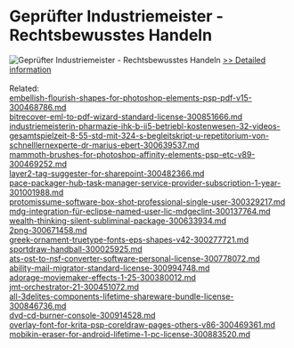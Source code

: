 # Geprüfter Industriemeister - Rechtsbewusstes Handeln
![Geprüfter Industriemeister - Rechtsbewusstes Handeln](https://mycommerce.akamaized.net/api/pimages/P300549836/BIG/300549836.JPG)
[>> Detailed information](https://secure.shareit.com/shareit/product.html?productid=300549836&affiliateid=200057808)<br/><br/>Related:
<br />[embellish-flourish-shapes-for-photoshop-elements-psp-pdf-v15-300468786.md](https://github.com/downloadplanet/downloadplanet/blob/main/embellish-flourish-shapes-for-photoshop-elements-psp-pdf-v15-300468786.md)<br />[bitrecover-eml-to-pdf-wizard-standard-license-300851666.md](https://github.com/downloadplanet/downloadplanet/blob/main/bitrecover-eml-to-pdf-wizard-standard-license-300851666.md)<br />[industriemeisterin-pharmazie-ihk-b-ii5-betriebl-kostenwesen-32-videos-gesamtspielzeit-8-55-std-mit-324-s-begleitskript-u-repetitorium-von-schnelllernexperte-dr-marius-ebert-300639537.md](https://github.com/downloadplanet/downloadplanet/blob/main/industriemeisterin-pharmazie-ihk-b-ii5-betriebl-kostenwesen-32-videos-gesamtspielzeit-8-55-std-mit-324-s-begleitskript-u-repetitorium-von-schnelllernexperte-dr-marius-ebert-300639537.md)<br />[mammoth-brushes-for-photoshop-affinity-elements-psp-etc-v89-300469252.md](https://github.com/downloadplanet/downloadplanet/blob/main/mammoth-brushes-for-photoshop-affinity-elements-psp-etc-v89-300469252.md)<br />[layer2-tag-suggester-for-sharepoint-300482366.md](https://github.com/downloadplanet/downloadplanet/blob/main/layer2-tag-suggester-for-sharepoint-300482366.md)<br />[pace-packager-hub-task-manager-service-provider-subscription-1-year-301001988.md](https://github.com/downloadplanet/downloadplanet/blob/main/pace-packager-hub-task-manager-service-provider-subscription-1-year-301001988.md)<br />[protomissume-software-box-shot-professional-single-user-300329217.md](https://github.com/downloadplanet/downloadplanet/blob/main/protomissume-software-box-shot-professional-single-user-300329217.md)<br />[mdg-integration-für-eclipse-named-user-lic-mdgeclint-300137764.md](https://github.com/downloadplanet/downloadplanet/blob/main/mdg-integration-für-eclipse-named-user-lic-mdgeclint-300137764.md)<br />[wealth-thinking-silent-subliminal-package-300633934.md](https://github.com/downloadplanet/downloadplanet/blob/main/wealth-thinking-silent-subliminal-package-300633934.md)<br />[2png-300671458.md](https://github.com/downloadplanet/downloadplanet/blob/main/2png-300671458.md)<br />[greek-ornament-truetype-fonts-eps-shapes-v42-300277721.md](https://github.com/downloadplanet/downloadplanet/blob/main/greek-ornament-truetype-fonts-eps-shapes-v42-300277721.md)<br />[sportdraw-handball-300025925.md](https://github.com/downloadplanet/downloadplanet/blob/main/sportdraw-handball-300025925.md)<br />[ats-ost-to-nsf-converter-software-personal-license-300778072.md](https://github.com/downloadplanet/downloadplanet/blob/main/ats-ost-to-nsf-converter-software-personal-license-300778072.md)<br />[ability-mail-migrator-standard-license-300994748.md](https://github.com/downloadplanet/downloadplanet/blob/main/ability-mail-migrator-standard-license-300994748.md)<br />[adorage-moviemaker-effects-1-25-300380012.md](https://github.com/downloadplanet/downloadplanet/blob/main/adorage-moviemaker-effects-1-25-300380012.md)<br />[jmt-orchestrator-21-300451072.md](https://github.com/downloadplanet/downloadplanet/blob/main/jmt-orchestrator-21-300451072.md)<br />[all-3delites-components-lifetime-shareware-bundle-license-300846736.md](https://github.com/downloadplanet/downloadplanet/blob/main/all-3delites-components-lifetime-shareware-bundle-license-300846736.md)<br />[dvd-cd-burner-console-300914528.md](https://github.com/downloadplanet/downloadplanet/blob/main/dvd-cd-burner-console-300914528.md)<br />[overlay-font-for-krita-psp-coreldraw-pages-others-v86-300469361.md](https://github.com/downloadplanet/downloadplanet/blob/main/overlay-font-for-krita-psp-coreldraw-pages-others-v86-300469361.md)<br />[mobikin-eraser-for-android-lifetime-1-pc-license-300883520.md](https://github.com/downloadplanet/downloadplanet/blob/main/mobikin-eraser-for-android-lifetime-1-pc-license-300883520.md)